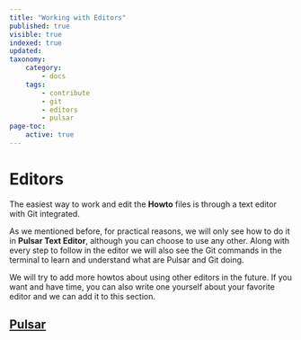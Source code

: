 ```yaml
---
title: "Working with Editors"
published: true
visible: true
indexed: true
updated:
taxonomy:
    category:
        - docs
    tags:
        - contribute
        - git
        - editors
        - pulsar
page-toc:
    active: true
---
```


# Editors
The easiest way to work and edit the **Howto** files is through a text editor with Git integrated.

As we mentioned before, for practical reasons, we will only see how to do it in **Pulsar Text Editor**, although you can choose to use any other. Along with every step to follow in the editor we will also see the Git commands in the terminal to learn and understand what are Pulsar and Git doing.

We will try to add more howtos about using other editors in the future. If you want and have time, you can also write one yourself about your favorite editor and we can add it to this section.

## [Pulsar](pulsar/interface)
